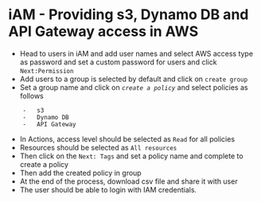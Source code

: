 # iAM - Providing s3, Dynamo DB and API Gateway access in AWS

-   Head to users in iAM and add user names and select AWS access type as password and set a custom password for users and click ```Next:Permission```
-   Add users to a group is selected by default and click on ```create group```
-   Set a group name and click on _```create a policy```_ and select policies as follows
```
    -   s3
    -   Dynamo DB
    -   API Gateway
```
-   In Actions, access level should be selected as ```Read``` for all policies
-   Resources should be selected as ```All resources```
-   Then click on the ```Next: Tags``` and set a policy name and complete to create a policy
-   Then add the created policy in group
-   At the end of the process, download csv file and share it with user
-   The user should be able to login with IAM credentials.